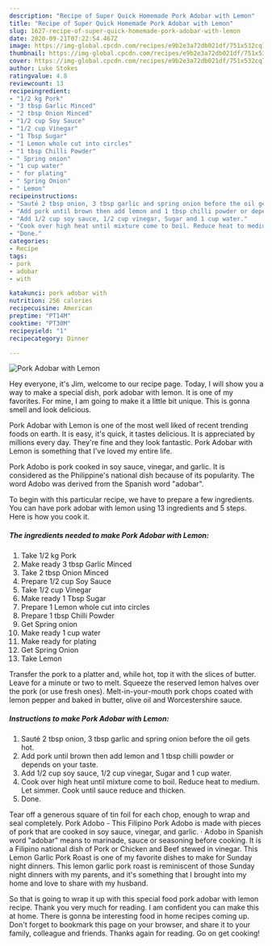 ```yaml
---
description: "Recipe of Super Quick Homemade Pork Adobar with Lemon"
title: "Recipe of Super Quick Homemade Pork Adobar with Lemon"
slug: 1627-recipe-of-super-quick-homemade-pork-adobar-with-lemon
date: 2020-09-21T07:22:54.467Z
image: https://img-global.cpcdn.com/recipes/e9b2e3a72db021df/751x532cq70/pork-adobar-with-lemon-recipe-main-photo.jpg
thumbnail: https://img-global.cpcdn.com/recipes/e9b2e3a72db021df/751x532cq70/pork-adobar-with-lemon-recipe-main-photo.jpg
cover: https://img-global.cpcdn.com/recipes/e9b2e3a72db021df/751x532cq70/pork-adobar-with-lemon-recipe-main-photo.jpg
author: Luke Stokes
ratingvalue: 4.8
reviewcount: 13
recipeingredient:
- "1/2 kg Pork"
- "3 tbsp Garlic Minced"
- "2 tbsp Onion Minced"
- "1/2 cup Soy Sauce"
- "1/2 cup Vinegar"
- "1 Tbsp Sugar"
- "1 Lemon whole cut into circles"
- "1 tbsp Chilli Powder"
- " Spring onion"
- "1 cup water"
- " for plating"
- " Spring Onion"
- " Lemon"
recipeinstructions:
- "Sauté 2 tbsp onion, 3 tbsp garlic and spring onion before the oil gets hot."
- "Add pork until brown then add lemon and 1 tbsp chilli powder or depends on your taste."
- "Add 1/2 cup soy sauce, 1/2 cup vinegar, Sugar and 1 cup water."
- "Cook over high heat until mixture come to boil. Reduce heat to medium. Let simmer. Cook until sauce reduce and thicken."
- "Done."
categories:
- Recipe
tags:
- pork
- adobar
- with

katakunci: pork adobar with 
nutrition: 256 calories
recipecuisine: American
preptime: "PT14M"
cooktime: "PT30M"
recipeyield: "1"
recipecategory: Dinner

---
```



![Pork Adobar with Lemon](https://img-global.cpcdn.com/recipes/e9b2e3a72db021df/751x532cq70/pork-adobar-with-lemon-recipe-main-photo.jpg)

Hey everyone, it's Jim, welcome to our recipe page. Today, I will show you a way to make a special dish, pork adobar with lemon. It is one of my favorites. For mine, I am going to make it a little bit unique. This is gonna smell and look delicious.

Pork Adobar with Lemon is one of the most well liked of recent trending foods on earth. It is easy, it's quick, it tastes delicious. It is appreciated by millions every day. They're fine and they look fantastic. Pork Adobar with Lemon is something that I've loved my entire life.

Pork Adobo is pork cooked in soy sauce, vinegar, and garlic. It is considered as the Philippine&#39;s national dish because of its popularity. The word Adobo was derived from the Spanish word &#34;adobar&#34;.


To begin with this particular recipe, we have to prepare a few ingredients. You can have pork adobar with lemon using 13 ingredients and 5 steps. Here is how you cook it.

<!--inarticleads1-->

##### The ingredients needed to make Pork Adobar with Lemon:

1. Take 1/2 kg Pork
1. Make ready 3 tbsp Garlic Minced
1. Take 2 tbsp Onion Minced
1. Prepare 1/2 cup Soy Sauce
1. Take 1/2 cup Vinegar
1. Make ready 1 Tbsp Sugar
1. Prepare 1 Lemon whole cut into circles
1. Prepare 1 tbsp Chilli Powder
1. Get  Spring onion
1. Make ready 1 cup water
1. Make ready  for plating
1. Get  Spring Onion
1. Take  Lemon


Transfer the pork to a platter and, while hot, top it with the slices of butter. Leave for a minute or two to melt. Squeeze the reserved lemon halves over the pork (or use fresh ones). Melt-in-your-mouth pork chops coated with lemon pepper and baked in butter, olive oil and Worcestershire sauce. 

<!--inarticleads2-->

##### Instructions to make Pork Adobar with Lemon:

1. Sauté 2 tbsp onion, 3 tbsp garlic and spring onion before the oil gets hot.
1. Add pork until brown then add lemon and 1 tbsp chilli powder or depends on your taste.
1. Add 1/2 cup soy sauce, 1/2 cup vinegar, Sugar and 1 cup water.
1. Cook over high heat until mixture come to boil. Reduce heat to medium. Let simmer. Cook until sauce reduce and thicken.
1. Done.


Tear off a generous square of tin foil for each chop, enough to wrap and seal completely. Pork Adobo - This Filipino Pork Adobo is made with pieces of pork that are cooked in soy sauce, vinegar, and garlic. · Adobo in Spanish word &#34;adobar&#34; means to marinade, sauce or seasoning before cooking. It is a Filipino national dish of Pork or Chicken and Beef stewed in vinegar. This Lemon Garlic Pork Roast is one of my favorite dishes to make for Sunday night dinners. This lemon garlic pork roast is reminiscent of those Sunday night dinners with my parents, and it&#39;s something that I brought into my home and love to share with my husband. 

So that is going to wrap it up with this special food pork adobar with lemon recipe. Thank you very much for reading. I am confident you can make this at home. There is gonna be interesting food in home recipes coming up. Don't forget to bookmark this page on your browser, and share it to your family, colleague and friends. Thanks again for reading. Go on get cooking!
